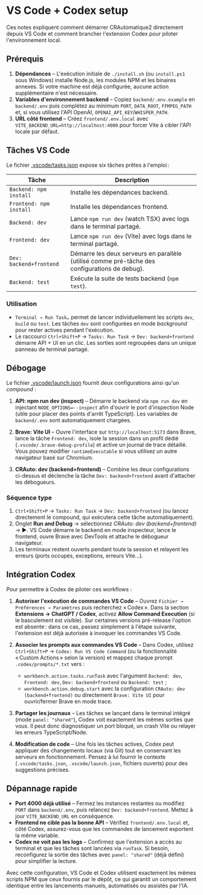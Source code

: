 # VS Code + Codex setup

Ces notes expliquent comment démarrer CRAutomatique2 directement depuis VS Code et comment brancher l'extension Codex pour piloter l'environnement local.

## Prérequis

1. **Dépendances** – L'exécution initiale de `./install.sh` (ou `install.ps1` sous Windows) installe Node.js, les modules NPM et les binaires annexes. Si votre machine est déjà configurée, aucune action supplémentaire n'est nécessaire.
2. **Variables d'environnement backend** – Copiez `backend/.env.example` en `backend/.env` puis complétez au minimum `PORT`, `DATA_ROOT`, `FFMPEG_PATH` et, si vous utilisez l'API OpenAI, `OPENAI_API_KEY`/`WHISPER_PATH`.
3. **URL côté frontend** – Créez `frontend/.env.local` avec `VITE_BACKEND_URL=http://localhost:4000` pour forcer Vite à cibler l'API locale par défaut.

## Tâches VS Code

Le fichier [.vscode/tasks.json](../.vscode/tasks.json) expose six tâches prêtes à l'emploi :

| Tâche | Description |
| --- | --- |
| `Backend: npm install` | Installe les dépendances backend. |
| `Frontend: npm install` | Installe les dépendances frontend. |
| `Backend: dev` | Lance `npm run dev` (watch TSX) avec logs dans le terminal partagé. |
| `Frontend: dev` | Lance `npm run dev` (Vite) avec logs dans le terminal partagé. |
| `Dev: backend+frontend` | Démarre les deux serveurs en parallèle (utilisé comme pré-tâche des configurations de debug). |
| `Backend: test` | Exécute la suite de tests backend (`npm test`). |

### Utilisation

- `Terminal → Run Task…` permet de lancer individuellement les scripts `dev`, `build` ou `test`. Les tâches `dev` sont configurées en mode *background* pour rester actives pendant l'exécution.
- Le raccourci `Ctrl+Shift+P` → `Tasks: Run Task` → `Dev: backend+frontend` démarre API + UI en un clic. Les sorties sont regroupées dans un unique panneau de terminal partagé.

## Débogage

Le fichier [.vscode/launch.json](../.vscode/launch.json) fournit deux configurations ainsi qu'un *compound* :

1. **API: npm run dev (inspect)** – Démarre le backend via `npm run dev` en injectant `NODE_OPTIONS=--inspect` afin d'ouvrir le port d'inspection Node (utile pour placer des points d'arrêt TypeScript). Les variables de `backend/.env` sont automatiquement chargées.
2. **Brave: Vite UI** – Ouvre l'interface sur `http://localhost:5173` dans Brave, lance la tâche `Frontend: dev`, isole la session dans un profil dédié (`.vscode/.brave-debug-profile`) et active un journal de trace détaillé. Vous pouvez modifier `runtimeExecutable` si vous utilisez un autre navigateur basé sur Chromium.

3. **CRAuto: dev (backend+frontend)** – Combine les deux configurations ci-dessus et déclenche la tâche `Dev: backend+frontend` avant d'attacher les débogueurs.

### Séquence type

1. `Ctrl+Shift+P` → `Tasks: Run Task` → `Dev: backend+frontend` (ou lancez directement le compound, qui exécutera cette tâche automatiquement).
2. Onglet **Run and Debug** → sélectionnez *CRAuto: dev (backend+frontend)* → ▶️. VS Code démarre le backend en mode inspecteur, lance le frontend, ouvre Brave avec DevTools et attache le débogueur navigateur.
3. Les terminaux restent ouverts pendant toute la session et relayent les erreurs (ports occupés, exceptions, erreurs Vite…).

## Intégration Codex

Pour permettre à Codex de piloter ces workflows :
1. **Autoriser l'exécution de commandes VS Code** – Ouvrez `Fichier → Préférences → Paramètres` puis recherchez « Codex ». Dans la section **Extensions → ChatGPT / Codex**, activez **Allow Command Execution** (si le basculement est visible). Sur certaines versions pré-release l'option est absente : dans ce cas, passez simplement à l'étape suivante, l'extension est déjà autorisée à invoquer les commandes VS Code.
2. **Associer les prompts aux commandes VS Code** – Dans Codex, utilisez `Ctrl+Shift+P` → `Codex: Run VS Code Command` (ou la fonctionnalité « Custom Actions » selon la version) et mappez chaque prompt `.codex/prompts/*.txt` vers :
   - `workbench.action.tasks.runTask` avec l'argument `Backend: dev`, `Frontend: dev`, `Dev: backend+frontend` ou `Backend: test` ;
   - `workbench.action.debug.start` avec la configuration `CRAuto: dev (backend+frontend)` ou directement `Brave: Vite UI` pour ouvrir/fermer Brave en mode trace.
3. **Partager les journaux** – Les tâches se lançant dans le terminal intégré (mode `panel: "shared"`), Codex voit exactement les mêmes sorties que vous. Il peut donc diagnostiquer un port bloqué, un crash Vite ou relayer les erreurs TypeScript/Node.

4. **Modification de code** – Une fois les tâches actives, Codex peut appliquer des changements locaux (via Git) tout en conservant les serveurs en fonctionnement. Pensez à lui fournir le contexte (`.vscode/tasks.json`, `.vscode/launch.json`, fichiers ouverts) pour des suggestions précises.

## Dépannage rapide

- **Port 4000 déjà utilisé** – Fermez les instances restantes ou modifiez `PORT` dans `backend/.env`, puis relancez `Dev: backend+frontend`. Mettez à jour `VITE_BACKEND_URL` en conséquence.
- **Frontend ne cible pas la bonne API** – Vérifiez `frontend/.env.local` et, côté Codex, assurez-vous que les commandes de lancement exportent la même variable.
- **Codex ne voit pas les logs** – Confirmez que l'extension a accès au terminal et que les tâches sont lancées via `runTask`. Si besoin, reconfigurez la sortie des tâches avec `panel: "shared"` (déjà défini) pour simplifier la lecture.

Avec cette configuration, VS Code et Codex utilisent exactement les mêmes scripts NPM que ceux fournis par le dépôt, ce qui garantit un comportement identique entre les lancements manuels, automatisés ou assistés par l'IA.
